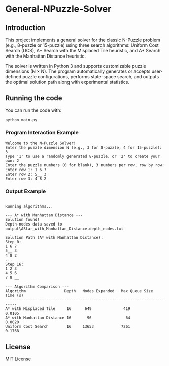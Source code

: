 # General-NPuzzle-Solver

## Introduction
This project implements a general solver for the classic N-Puzzle problem (e.g., 8-puzzle or 15-puzzle) using three search algorithms: Uniform Cost Search (UCS), A* Search with the Misplaced Tile heuristic, and A* Search with the Manhattan Distance heuristic.

The solver is written in Python 3 and supports customizable puzzle dimensions (N × N). The program automatically generates or accepts user-defined puzzle configurations, performs state-space search, and outputs the optimal solution path along with experimental statistics.

## Running the code

You can run the code with: 
```
python main.py
```

### Program Interaction Example

```
Welcome to the N-Puzzle Solver!
Enter the puzzle dimension N (e.g., 3 for 8-puzzle, 4 for 15-puzzle): 3
Type '1' to use a randomly generated 8-puzzle, or '2' to create your own: 2
Enter the puzzle numbers (0 for blank), 3 numbers per row, row by row:
Enter row 1: 1 6 7
Enter row 2: 5__ 3
Enter row 3: 4 8 2
```

### Output Example

```

Running algorithms...

--- A* with Manhattan Distance ---
Solution found!
Depth-nodes data saved to output\AStar_with_Manhattan_Distance.depth_nodes.txt

Solution Path (A* with Manhattan Distance):
Step 0:
1 6 7
5__ 3
4 8 2
...
Step 16:
1 2 3
4 5 6
7 8 __

--- Algorithm Comparison ---
Algorithm                 Depth   Nodes Expanded   Max Queue Size   Time (s)
---------------------------------------------------------------------------
A* with Misplaced Tile     16      649              419              0.0105
A* with Manhattan Distance 16       96               64              0.0020
Uniform Cost Search        16     13653            7261              0.1768

```


## License
MIT License